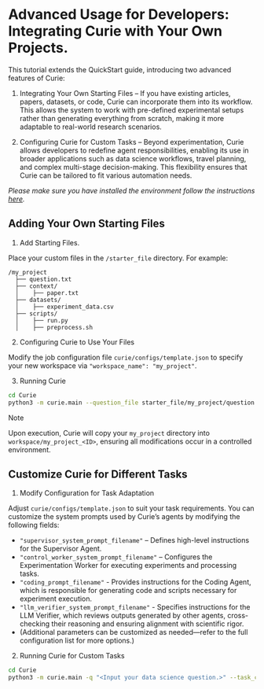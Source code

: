 # Advanced Usage for Developers: Integrating Curie with Your Own Projects.

This tutorial extends the QuickStart guide, introducing two advanced features of Curie:

1. Integrating Your Own Starting Files – If you have existing articles, papers, datasets, or code, Curie can incorporate them into its workflow. This allows the system to work with pre-defined experimental setups rather than generating everything from scratch, making it more adaptable to real-world research scenarios.

2. Configuring Curie for Custom Tasks – Beyond experimentation, Curie allows developers to redefine agent responsibilities, enabling its use in broader applications such as data science workflows, travel planning, and complex multi-stage decision-making. This flexibility ensures that Curie can be tailored to fit various automation needs.


*Please make sure you have installed the environment follow the instructions [here](installation.md).*

## Adding Your Own Starting Files

1. Add Starting Files.

Place your custom files in the `/starter_file` directory. For example: 
```
/my_project
  ├── question.txt
  ├── context/
  │    ├── paper.txt
  ├── datasets/
  │    ├── experiment_data.csv
  ├── scripts/
  │    ├── run.py
  │    ├── preprocess.sh  
```

2. Configuring Curie to Use Your Files

Modify the job configuration file `curie/configs/template.json` to specify your new workspace via `"workspace_name": "my_project"`.

3. Running Curie

```bash
cd Curie
python3 -m curie.main --question_file starter_file/my_project/question.txt --task_config curie/configs/template.json 
```

> [!NOTE]  
> Upon execution, Curie will copy your `my_project` directory into `workspace/my_project_<ID>`, ensuring all modifications occur in a controlled environment.

## Customize Curie for Different Tasks

1. Modify Configuration for Task Adaptation

Adjust `curie/configs/template.json` to suit your task requirements. You can customize the system prompts used by Curie’s agents by modifying the following fields:

- `"supervisor_system_prompt_filename"` – Defines high-level instructions for the Supervisor Agent.
- `"control_worker_system_prompt_filename"` – Configures the Experimentation Worker for executing experiments and processing tasks.
- `"coding_prompt_filename"` - Provides instructions for the Coding Agent, which is responsible for generating code and scripts necessary for experiment execution.
- `"llm_verifier_system_prompt_filename"` - Specifies instructions for the LLM Verifier, which reviews outputs generated by other agents, cross-checking their reasoning and ensuring alignment with scientific rigor.
- (Additional parameters can be customized as needed—refer to the full configuration list for more options.)


2. Running Curie for Custom Tasks

```bash
cd Curie
python3 -m curie.main -q "<Input your data science question.>" --task_config curie/configs/template.json 
```
